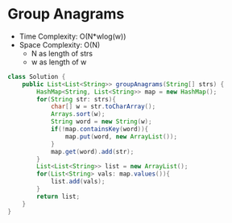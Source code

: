 # Group Anagrams

- Time Complexity: O(N\*wlog(w))
- Space Complexity: O(N)
  - N as length of strs
  - w as length of w

```java
class Solution {
    public List<List<String>> groupAnagrams(String[] strs) {
        HashMap<String, List<String>> map = new HashMap();
        for(String str: strs){
            char[] w = str.toCharArray();
            Arrays.sort(w);
            String word = new String(w);
            if(!map.containsKey(word)){
                map.put(word, new ArrayList());
            }
            map.get(word).add(str);
        }
        List<List<String>> list = new ArrayList();
        for(List<String> vals: map.values()){
            list.add(vals);
        }
        return list;
    }
}
```
